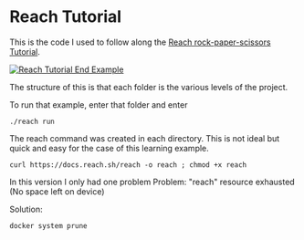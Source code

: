 # Reach Tutorial

This is the code I used to follow along the [Reach rock-paper-scissors Tutorial](https://docs.reach.sh/tut/rps/#p_41).



[![Reach Tutorial End Example](https://img.youtube.com/vi/idgd30s2Xy8/0.jpg)](https://www.youtube.com/watch?v=idgd30s2Xy8 "Reach Tutorial End Example")



The structure of this is that each folder is the various levels of the project.  

To run that example, enter that folder and enter

```shell
./reach run
```


The reach command was created in each directory. This is not ideal but quick and easy for the case of this learning example.

```shell
curl https://docs.reach.sh/reach -o reach ; chmod +x reach
```



In this version I only had one problem
Problem:
"reach" resource exhausted (No space left on device)

Solution:

```shell
docker system prune
```
